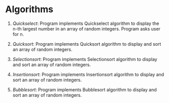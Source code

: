 # Algorithms

  1) *Quickselect*: Program implements Quickselect algorithm to display the n-th largest number in an array of random integers. Program asks user for n.

  2) *Quicksort*: Program implements Quicksort algorithm to display and sort an array of random integers.
  
  3) *Selectionsort*: Program implements Selectionsort algorithm to display and sort an array of random integers.
  
  4) *Insertionsort*: Program implements Insertionsort algorithm to display and sort an array of random integers.

  5) *Bubblesort*: Program implements Bubblesort algorithm to display and sort an array of random integers.
